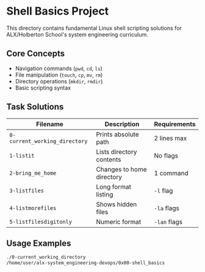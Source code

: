 # Shell Basics Project

This directory contains fundamental Linux shell scripting solutions for ALX/Holberton School's system engineering curriculum.

## Core Concepts
- Navigation commands (`pwd`, `cd`, `ls`)
- File manipulation (`touch`, `cp`, `mv`, `rm`)
- Directory operations (`mkdir`, `rmdir`)
- Basic scripting syntax

## Task Solutions
| Filename | Description | Requirements |
|----------|-------------|--------------|
| `0-current_working_directory` | Prints absolute path | 2 lines max |
| `1-listit` | Lists directory contents | No flags |
| `2-bring_me_home` | Changes to home directory | 1 command |
| `3-listfiles` | Long format listing | `-l` flag |
| `4-listmorefiles` | Shows hidden files | `-la` flags |
| `5-listfilesdigitonly` | Numeric format | `-lan` flags |

## Usage Examples
```bash
./0-current_working_directory
/home/user/alx-system_engineering-devops/0x00-shell_basics
